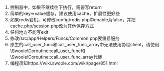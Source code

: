 1. 控制器中，如果不继续往下执行，需要写return
2. 简单的key=>value缓存，建议使用cache，扩展性更好些
3. 如果redis宕机，可修改config/redis.php中enable为false，并把cache.php/session.php改为其他保存方式
4. 任何地方不能写exit
5. 修改/src/app/Helpers/Funcs/Common.php要重启服务
6. 原生的call_user_func和call_user_func_array中无法使用协程client，请使用\Swoole\Coroutine::call_user_func和\Swoole\Coroutine::call_user_func_array代替
7. 编程须知https://wiki.swoole.com/wiki/page/851.html
